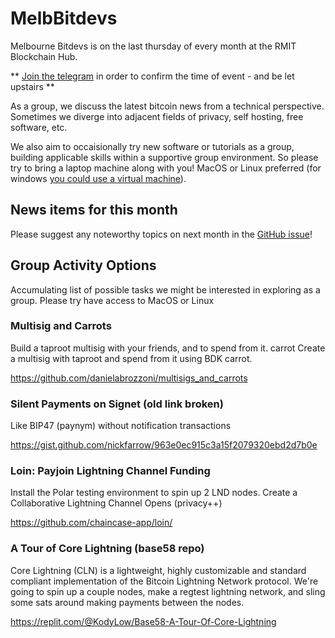 # MelbBitdevs

Melbourne Bitdevs is on the last thursday of every month at the RMIT Blockchain Hub.

** [Join the telegram](https://t.me/+6B_js_rFZ0syY2E1) in order to confirm the time of event - and be let upstairs **

As a group, we discuss the latest bitcoin news from a technical perspective. Sometimes we diverge into adjacent fields of privacy, self hosting, free software, etc.

We also aim to occaisionally try new software or tutorials as a group, building applicable skills within a supportive group environment. So please try to bring a laptop machine along with you! MacOS or Linux preferred (for windows [you could use a virtual machine](https://www.makeuseof.com/tag/install-linux-windows-vmware-virtual-machine/)).

## News items for this month

Please suggest any noteworthy topics on next month in the [GitHub issue](https://github.com/MelbourneBitDevs/MelbBitDevs/issues)!

## Group Activity Options

Accumulating list of possible tasks we might be interested in exploring as a group. Please try have access to MacOS or Linux

### Multisig and Carrots

Build a taproot multisig with your friends, and to spend from it. carrot Create a multisig with taproot and spend from it using BDK carrot.

https://github.com/danielabrozzoni/multisigs_and_carrots

### Silent Payments on Signet (old link broken)

Like BIP47 (paynym) without notification transactions

https://gist.github.com/nickfarrow/963e0ec915c3a15f2079320ebd2d7b0e

### Loin: Payjoin Lightning Channel Funding

Install the Polar testing environment to spin up 2 LND nodes.
Create a Collaborative Lightning Channel Opens (privacy++)

https://github.com/chaincase-app/loin/

### A Tour of Core Lightning (base58 repo)

Core Lightning (CLN) is a lightweight, highly customizable and standard compliant implementation of the Bitcoin Lightning Network protocol. We're going to spin up a couple nodes, make a regtest lightning network, and sling some sats around making payments between the nodes.

https://replit.com/@KodyLow/Base58-A-Tour-Of-Core-Lightning
